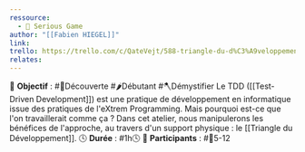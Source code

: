 ```yaml
---
ressource:
  - 🧩 Serious Game
author: "[[Fabien HIEGEL]]"
link: 
trello: https://trello.com/c/QateVejt/588-triangle-du-d%C3%A9veloppement
relates:
---
```


🎯 **Objectif** : #🔭Découverte #🌶️Débutant #🪓Démystifier 
	Le TDD ([[Test-Driven Development]]) est une pratique de développement en informatique issue des pratiques de l'eXtrem Programming. 
	Mais pourquoi est-ce que l'on travaillerait comme ça ?
	Dans cet atelier, nous manipulerons les bénéfices de l'approche, au travers d'un support physique : le [[Triangle du Développement]].
🕓 **Durée** : #1h🕓 
👥 **Participants** : #👥5-12
